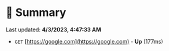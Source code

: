 # 📖 Summary
Last updated: **4/3/2023, 4:47:33 AM**

- `GET` [https://google.com](https://google.com) - **Up** (177ms)
